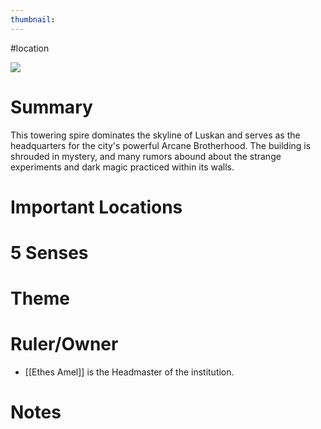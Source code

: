 ```yaml
---
thumbnail:
---
```

#location

![](https://i.imgur.com/MYwEqkX.jpg)

# Summary
This towering spire dominates the skyline of Luskan and serves as the headquarters for the city's powerful Arcane Brotherhood. The building is shrouded in mystery, and many rumors abound about the strange experiments and dark magic practiced within its walls.
# Important Locations
# 5 Senses
# Theme
# Ruler/Owner
- [[Ethes Amel]] is the Headmaster of the institution.
# Notes
